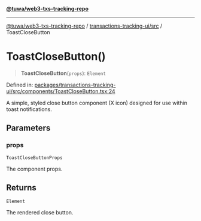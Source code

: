 [**@tuwa/web3-txs-tracking-repo**](../../../README.md)

***

[@tuwa/web3-txs-tracking-repo](../../../README.md) / [transactions-tracking-ui/src](../README.md) / ToastCloseButton

# ToastCloseButton()

> **ToastCloseButton**(`props`): `Element`

Defined in: [packages/transactions-tracking-ui/src/components/ToastCloseButton.tsx:24](https://github.com/TuwaIO/web3-transactions-tracking/blob/21552a1c460bd6fb4d2af4641aec8b8b8280f1ea/packages/transactions-tracking-ui/src/components/ToastCloseButton.tsx#L24)

A simple, styled close button component (X icon) designed for use within toast notifications.

## Parameters

### props

`ToastCloseButtonProps`

The component props.

## Returns

`Element`

The rendered close button.
